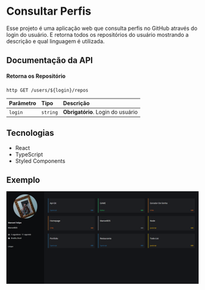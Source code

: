 # Consultar Perfis

Esse projeto é uma aplicação web que consulta perfis no GitHub através do login do usuário. E retorna todos os repositórios do usuário mostrando a descrição e qual linguagem é utilizada.

## Documentação da API

#### Retorna os Repositório 

`http
  GET /users/${login}/repos
`

| Parâmetro   | Tipo       | Descrição                                   |
| :---------- | :--------- | :------------------------------------------ |
| `login`      | `string` | **Obrigatório**. Login do usuário |

## Tecnologias 

 - React
 - TypeScript
 - Styled Components
## Exemplo
<img  src="src/assets/Exemplo.png">
